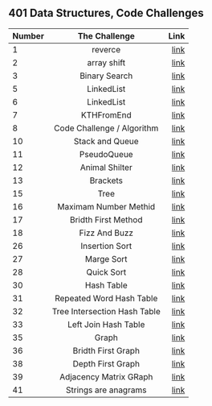 ## 401 Data Structures, Code Challenges 

| Number        | The Challenge   | Link                     |
| :---------- | :--------:  |       ----------:        |
| 1      | reverce  |  [link](challenge01/README.md)       |
| 2      | array shift  |  [link](challenge02/README.md)       |
| 3      | Binary Search  |  [link](challenge03/README.md)       |
| 5      | LinkedList  |  [link](challenge05/README.md)       |
| 6      | LinkedList  |  [link](challenge06/README.md)       |
| 7      | KTHFromEnd  |  [link](challenge07/REDME.md)       |
| 8     | Code Challenge / Algorithm  |  [link](challenge08/README.md)       |
| 10    | Stack and Queue  |  [link](challenge10/README.md)       |
| 11    |  PseudoQueue  |  [link](challenge11/README.md)       |
| 12     |  Animal Shilter  |  [link](challenge12/README.md)       |
| 13    |  Brackets  |  [link](challenge13/README.md)       |
| 15    |  Tree  |  [link](challenge15/README.md)       |
| 16    |  Maximam Number Methid |  [link](challenge16/README.md)       |
| 17    |  Bridth First Method  |  [link](challenge17/README.md)       |
| 18    |  Fizz And Buzz  |  [link](challenge18/README.md)       |
| 26    |  Insertion Sort  |  [link](challenge26/README.md)       |
| 27    |  Marge Sort  |  [link](challenge27/README.md)       |
| 28    |  Quick Sort  |  [link](challenge28/README.md)       |
| 30    | Hash Table |  [link](challenge30/README.md)       |
| 31    | Repeated Word Hash Table|  [link](challenge30/REPEATEDWORD.md) |
| 32    | Tree Intersection Hash Table|  [link](challenge30/TREEINTERSECTION.md) |
| 33    | Left Join Hash Table  |  [link](challenge30/LEFTJOIN.md) |
| 35    | Graph |  [link](challenge35/README.md)       |
| 36    | Bridth First Graph |  [link](challenge36/README.md)       |
| 38    | Depth First Graph |  [link](challenge36/DEPTHFIRST.md)       |
| 39    | Adjacency Matrix GRaph|  [link](challenge36/adjacencyMatrixRepresentation.md)       |
| 41    | Strings are anagrams  |  [link](challenge41/README.md)       |
